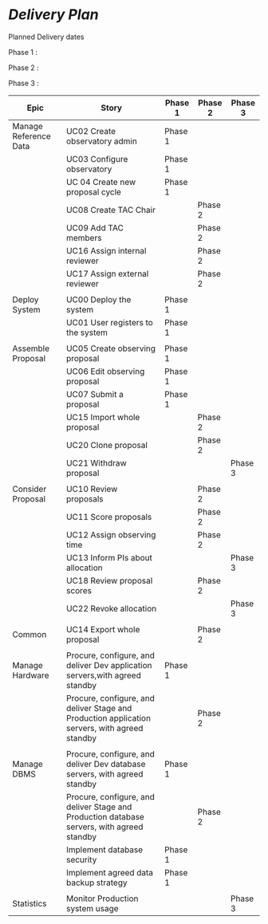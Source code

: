 
# ***Delivery Plan***

Planned Delivery dates

Phase 1 :

Phase 2 :

Phase 3 :


| Epic                  | Story                                                                                         | Phase 1 | Phase 2 | Phase 3 |
|-----------------------|-----------------------------------------------------------------------------------------------|---------|---------|---------|
| Manage Reference Data | UC02 Create observatory admin                                                                 | Phase 1 |         |         |
|                       | UC03 Configure observatory                                                                    | Phase 1 |         |         |
|                       | UC 04 Create new proposal cycle                                                               | Phase 1 |         |         |
|                       | UC08 Create TAC Chair                                                                         |         | Phase 2 |         |
|                       | UC09 Add TAC members                                                                          |         | Phase 2 |         |
|                       | UC16 Assign internal reviewer                                                                 |         | Phase 2 |         |
|                       | UC17 Assign external reviewer                                                                 |         | Phase 2 |         |
|                       |                                                                                               |         |         |         |
| Deploy System         | UC00 Deploy the system                                                                        | Phase 1 |         |         |
|                       | UC01 User registers to the system                                                             | Phase 1 |         |         |
|                       |                                                                                               |         |         |         |
| Assemble Proposal     | UC05 Create observing proposal                                                                | Phase 1 |         |         |
|                       | UC06 Edit observing proposal                                                                  | Phase 1 |         |         |
|                       | UC07 Submit a proposal                                                                        | Phase 1 |         |         |
|                       | UC15 Import whole proposal                                                                    |         | Phase 2 |         |
|                       | UC20 Clone proposal                                                                           |         | Phase 2 |         |
|                       | UC21 Withdraw proposal                                                                        |         |         | Phase 3 |
|                       |                                                                                               |         |         |         |
| Consider Proposal     | UC10 Review proposals                                                                         |         | Phase 2 |         |
|                       | UC11 Score proposals                                                                          |         | Phase 2 |         |
|                       | UC12 Assign observing time                                                                    |         | Phase 2 |         |
|                       | UC13 Inform PIs about allocation                                                              |         |         | Phase 3 |
|                       | UC18 Review proposal scores                                                                   |         | Phase 2 |         |
|                       | UC22 Revoke allocation                                                                        |         |         | Phase 3 |
|                       |                                                                                               |         |         |         |
| Common                | UC14 Export whole proposal                                                                    |         | Phase 2 |         |
|                       |                                                                                               |         |         |         |
| Manage Hardware       | Procure, configure, and deliver Dev application servers,with agreed standby                   | Phase 1 |         |         |
|                       | Procure, configure, and deliver Stage and Production application servers, with agreed standby |         | Phase 2 |         |
|                       |                                                                                               |         |         |         |
| Manage DBMS           | Procure, configure, and deliver Dev database servers, with agreed standby                     | Phase 1 |         |         |
|                       | Procure, configure, and deliver Stage and Production database servers, with agreed standby    |         | Phase 2 |         |
|                       | Implement database security                                                                   | Phase 1 |         |         |
|                       | Implement agreed  data backup strategy                                                        | Phase 1 |         |         |
|                       |                                                                                               |         |         |         |
| Statistics            | Monitor Production system usage                                                               |         |         | Phase 3 |

